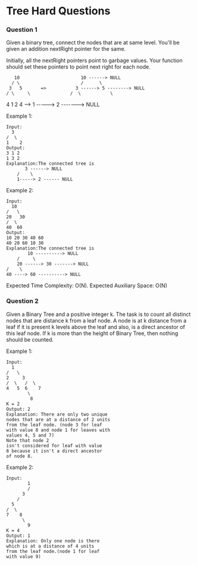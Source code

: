 
# Tree Hard Questions





### Question 1
Given a binary tree, connect the nodes that are at same level. You'll be given an addition nextRight pointer for the same.

Initially, all the nextRight pointers point to garbage values. Your function should set these pointers to point next right for each node.

       10                       10 ------> NULL
      / \                       /      \
     3   5       =>           3 ------> 5 --------> NULL
    / \     \               /  \           \
   4   1   2               4 --> 1 -----> 2 -------> NULL

 

Example 1:

    Input:
      3
    /  \
    1    2
    Output:
    3 1 2
    1 3 2
    Explanation:The connected tree is
           3 ------> NULL
        /    \
        1-----> 2 ------ NULL
Example 2:

    Input:
      10
    /   \
    20   30
    /  \
    40  60
    Output:
    10 20 30 40 60
    40 20 60 10 30
    Explanation:The connected tree is
            10 ----------> NULL
        /     \
        20 ------> 30 -------> NULL
    /    \
    40 ----> 60 ----------> NULL

Expected Time Complexity: O(N).
Expected Auxiliary Space: O(N)

### Question 2
Given a Binary Tree and a positive integer k. The task is to count all distinct nodes that are distance k from a leaf node. A node is at k distance from a leaf if it is present k levels above the leaf and also, is a direct ancestor of this leaf node. If k is more than the height of Binary Tree, then nothing should be counted.

Example 1:

    Input:
      1
    /   \
    2     3
    /  \   /  \
    4   5  6    7
            \ 
             8
    K = 2
    Output: 2
    Explanation: There are only two unique
    nodes that are at a distance of 2 units
    from the leaf node. (node 3 for leaf
    with value 8 and node 1 for leaves with
    values 4, 5 and 7)
    Note that node 2
    isn't considered for leaf with value
    8 because it isn't a direct ancestor
    of node 8.
Example 2:

    Input:
            1
            /
          3
        /
      5
    /  \
    7    8
          \
            9
    K = 4
    Output: 1
    Explanation: Only one node is there
    which is at a distance of 4 units
    from the leaf node.(node 1 for leaf
    with value 9) 